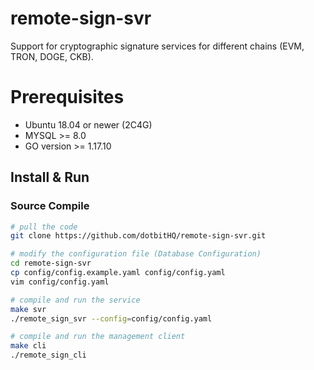 # remote-sign-svr
Support for cryptographic signature services for different chains (EVM, TRON, DOGE, CKB).

# Prerequisites

* Ubuntu 18.04 or newer (2C4G)
* MYSQL >= 8.0
* GO version >= 1.17.10

## Install & Run

### Source Compile

```bash
# pull the code
git clone https://github.com/dotbitHQ/remote-sign-svr.git

# modify the configuration file (Database Configuration)
cd remote-sign-svr
cp config/config.example.yaml config/config.yaml 
vim config/config.yaml 

# compile and run the service
make svr
./remote_sign_svr --config=config/config.yaml

# compile and run the management client
make cli
./remote_sign_cli
```
